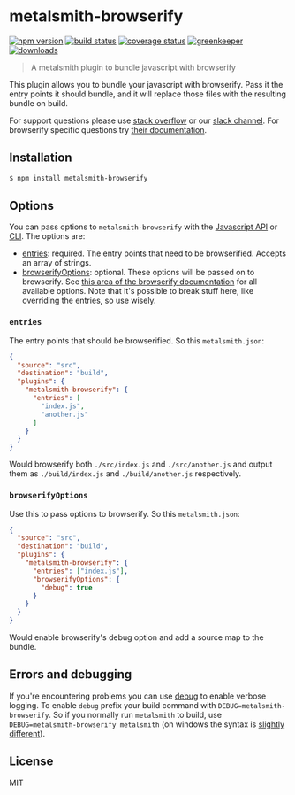 # metalsmith-browserify

[![npm version][version-badge]][version-url]
[![build status][build-badge]][build-url]
[![coverage status][coverage-badge]][coverage-url]
[![greenkeeper][greenkeeper-badge]][greenkeeper-url]
[![downloads][downloads-badge]][downloads-url]

> A metalsmith plugin to bundle javascript with browserify

This plugin allows you to bundle your javascript with browserify. Pass it the entry points it should bundle, and it will replace those files with the resulting bundle on build.

For support questions please use [stack overflow][stackoverflow-url] or our [slack channel][slack-url]. For browserify specific questions try [their documentation](https://github.com/browserify/browserify).

## Installation

```bash
$ npm install metalsmith-browserify
```

## Options

You can pass options to `metalsmith-browserify` with the [Javascript API](https://github.com/segmentio/metalsmith#api) or [CLI](https://github.com/segmentio/metalsmith#cli). The options are:

* [entries](#entries): required. The entry points that need to be browserified. Accepts an array of strings.
* [browserifyOptions](#browserifyoptions): optional. These options will be passed on to browserify. See [this area of the browserify documentation](https://github.com/browserify/browserify#browserifyfiles--opts) for all available options. Note that it's possible to break stuff here, like overriding the entries, so use wisely.

### `entries`

The entry points that should be browserified. So this `metalsmith.json`:

```json
{
  "source": "src",
  "destination": "build",
  "plugins": {
    "metalsmith-browserify": {
      "entries": [
        "index.js",
        "another.js"
      ]
    }
  }
}
```

Would browserify both `./src/index.js` and `./src/another.js` and output them as `./build/index.js` and `./build/another.js` respectively.

### `browserifyOptions`

Use this to pass options to browserify. So this `metalsmith.json`:

```json
{
  "source": "src",
  "destination": "build",
  "plugins": {
    "metalsmith-browserify": {
      "entries": ["index.js"],
      "browserifyOptions": {
        "debug": true
      }
    }
  }
}
```

Would enable browserify's debug option and add a source map to the bundle.

## Errors and debugging

If you're encountering problems you can use [debug](https://www.npmjs.com/package/debug) to enable verbose logging. To enable `debug` prefix your build command with `DEBUG=metalsmith-browserify`. So if you normally run `metalsmith` to build, use `DEBUG=metalsmith-browserify metalsmith` (on windows the syntax is [slightly different](https://www.npmjs.com/package/debug#windows-note)).

## License

MIT

[build-badge]: https://travis-ci.org/kopa-app/metalsmith-browserify.svg?branch=master
[build-url]: https://travis-ci.org/kopa-app/metalsmith-browserify
[downloads-badge]: https://img.shields.io/npm/dm/metalsmith-browserify.svg
[downloads-url]: https://www.npmjs.com/package/metalsmith-browserify
[version-badge]: https://img.shields.io/npm/v/metalsmith-browserify.svg
[version-url]: https://www.npmjs.com/package/metalsmith-browserify
[greenkeeper-badge]: https://badges.greenkeeper.io/kopa-app/metalsmith-browserify.svg
[greenkeeper-url]: https://greenkeeper.io/
[coverage-badge]: https://coveralls.io/repos/github/kopa-app/metalsmith-browserify/badge.svg?branch=master
[coverage-url]: https://coveralls.io/github/kopa-app/metalsmith-browserify?branch=master
[slack-url]: http://metalsmith-slack.herokuapp.com/
[stackoverflow-url]: http://stackoverflow.com/questions/tagged/metalsmith
